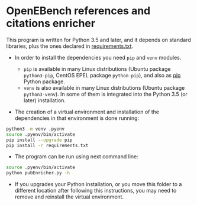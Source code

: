 # OpenEBench references and citations enricher

This program is written for Python 3.5 and later, and it depends on standard libraries, plus the ones declared in [requirements.txt](requirements.txt).

* In order to install the dependencies you need `pip` and `venv` modules.
	- `pip` is available in many Linux distributions (Ubuntu package `python3-pip`, CentOS EPEL package `python-pip`), and also as [pip](https://pip.pypa.io/en/stable/) Python package.
	- `venv` is also available in many Linux distributions (Ubuntu package `python3-venv`). In some of them is integrated into the Python 3.5 (or later) installation.


* The creation of a virtual environment and installation of the dependencies in that environment is done running:
  
```bash
python3 -m venv .pyenv
source .pyenv/bin/activate
pip install --upgrade pip
pip install -r requirements.txt
```
  
* The program can be run using next command line:
  
```bash
source .pyenv/bin/activate
python pubEnricher.py -h
```

* If you upgrades your Python installation, or you move this folder to a different location after following this instructions, you may need to remove and reinstall the virtual environment.
